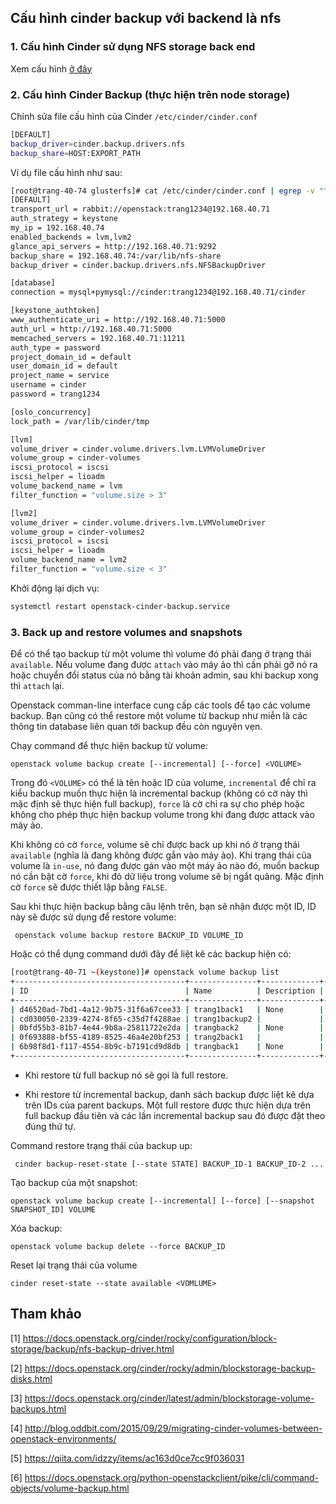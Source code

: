 ## Cấu hình cinder backup với backend là nfs

### 1. Cấu hình Cinder sử dụng NFS storage back end

Xem cấu hình [ở đây](07.%20Cinder-Multi_Backend.md)

### 2. Cấu hình Cinder Backup (thực hiện trên node storage)

Chỉnh sửa file cấu hình của Cinder `/etc/cinder/cinder.conf`

```sh
[DEFAULT]
backup_driver=cinder.backup.drivers.nfs
backup_share=HOST:EXPORT_PATH
```

Ví dụ file cấu hình như sau:

```sh
[root@trang-40-74 glusterfs]# cat /etc/cinder/cinder.conf | egrep -v "^#|^$"
[DEFAULT]
transport_url = rabbit://openstack:trang1234@192.168.40.71
auth_strategy = keystone
my_ip = 192.168.40.74
enabled_backends = lvm,lvm2
glance_api_servers = http://192.168.40.71:9292
backup_share = 192.168.40.74:/var/lib/nfs-share
backup_driver = cinder.backup.drivers.nfs.NFSBackupDriver

[database]
connection = mysql+pymysql://cinder:trang1234@192.168.40.71/cinder 

[keystone_authtoken]
www_authenticate_uri = http://192.168.40.71:5000
auth_url = http://192.168.40.71:5000
memcached_servers = 192.168.40.71:11211
auth_type = password
project_domain_id = default
user_domain_id = default
project_name = service
username = cinder
password = trang1234

[oslo_concurrency]
lock_path = /var/lib/cinder/tmp

[lvm]
volume_driver = cinder.volume.drivers.lvm.LVMVolumeDriver
volume_group = cinder-volumes
iscsi_protocol = iscsi
iscsi_helper = lioadm
volume_backend_name = lvm
filter_function = "volume.size > 3"

[lvm2]
volume_driver = cinder.volume.drivers.lvm.LVMVolumeDriver
volume_group = cinder-volumes2
iscsi_protocol = iscsi
iscsi_helper = lioadm
volume_backend_name = lvm2
filter_function = "volume.size < 3"
```

Khởi động lại dịch vụ:

```sh
systemctl restart openstack-cinder-backup.service
```

### 3. Back up and restore volumes and snapshots

Để có thể tạo backup từ một volume thì volume đó phải đang ở trạng thái `available`. Nếu volume đang được `attach` vào máy ảo thì cần phải gỡ nó ra hoặc chuyển đổi status của nó bằng tài khoản admin, sau khi backup xong thì `attach` lại. 

Openstack comman-line interface cung cấp các tools để tạo các volume backup. Bạn cũng có thể restore một volume từ backup như miễn là các thông tin database liên quan tới backup đều còn nguyên vẹn.

Chạy command để thực hiện backup từ volume:

	openstack volume backup create [--incremental] [--force] <VOLUME>

Trong đó `<VOLUME>` có thể là tên hoặc ID của volume, `incremental` để chỉ ra kiểu backup muốn thực hiện là incremental backup (không có cờ này thì mặc định sẽ thực hiện full backup), `force`  là cờ chỉ ra sự cho phép hoặc không cho phép thực hiện backup volume trong khi đang được attack vào máy ảo.

Khi không có cờ `force`, volume sẽ chỉ được back up khi nó ở trạng thái `available` (nghĩa là đang không được gắn vào máy ảo). Khi trạng thái của volume là `in-use`, nó đang được gán vào một máy ảo nào đó, muốn backup nó cần bật cờ `force`, khi đó dữ liệu trong volume sẽ bị ngắt quãng. Mặc định cờ `force` sẽ được thiết lập bằng `FALSE`.

Sau khi thực hiện backup bằng câu lệnh trên, bạn sẽ nhận được một ID, ID này sẽ được sử dụng để restore volume:

	 openstack volume backup restore BACKUP_ID VOLUME_ID


Hoặc có thể dụng command dưới đây để liệt kê các backup hiện có:
```sh
[root@trang-40-71 ~(keystone)]# openstack volume backup list
+--------------------------------------+---------------+-------------+-----------+------+
| ID                                   | Name          | Description | Status    | Size |
+--------------------------------------+---------------+-------------+-----------+------+
| d46520ad-7bd1-4a12-9b75-31f6a67cee33 | trang1back1   | None        | available |    1 |
| cd030050-2339-4274-8f65-c35d7f4288ae | trang1backup2 |             | error     |    4 |
| 0bfd55b3-81b7-4e44-9b8a-25811722e2da | trangback2    | None        | error     |    2 |
| 0f693888-bf55-4189-8525-46a4e20bf253 | trang2back1   |             | error     |    4 |
| 6b98f8d1-f117-4554-8b9c-b7191cd9d8db | trangback1    | None        | error     |    2 |
+--------------------------------------+---------------+-------------+-----------+------+
```

* Khi restore từ full backup nó sẽ gọi là full restore.

* Khi restore từ incremental backup, danh sách backup được liệt kê dựa trên IDs của parent backups. Một full restore được thực hiện dựa trên full backup đầu tiên và các lần incremental backup sau đó được đặt theo đúng thứ tự. 

Command restore trạng thái của backup up:

	 cinder backup-reset-state [--state STATE] BACKUP_ID-1 BACKUP_ID-2 ...

Tạo backup của một snapshot:

	openstack volume backup create [--incremental] [--force] [--snapshot SNAPSHOT_ID] VOLUME

Xóa backup:

	openstack volume backup delete --force BACKUP_ID

Reset lại trạng thái của volume

	cinder reset-state --state available <VOMLUME>



## Tham khảo

[1] https://docs.openstack.org/cinder/rocky/configuration/block-storage/backup/nfs-backup-driver.html

[2] https://docs.openstack.org/cinder/rocky/admin/blockstorage-backup-disks.html

[3] https://docs.openstack.org/cinder/latest/admin/blockstorage-volume-backups.html

[4] http://blog.oddbit.com/2015/09/29/migrating-cinder-volumes-between-openstack-environments/

[5] https://qiita.com/idzzy/items/ac163d0ce7cc9f036031

[6] https://docs.openstack.org/python-openstackclient/pike/cli/command-objects/volume-backup.html